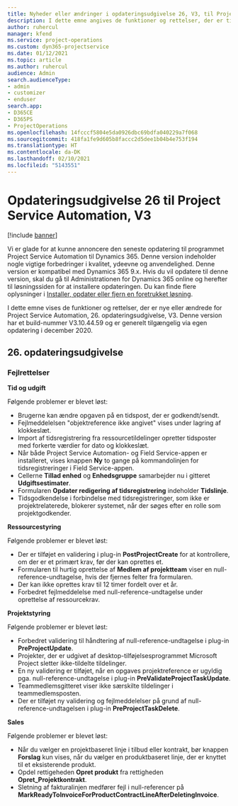 ```yaml
---
title: Nyheder eller ændringer i opdateringsudgivelse 26, V3, til Project Service Automation
description: I dette emne angives de funktioner og rettelser, der er tilgængelige til Project Service Automation, opdateringsudgivelse 26, V3.
author: ruhercul
manager: kfend
ms.service: project-operations
ms.custom: dyn365-projectservice
ms.date: 01/12/2021
ms.topic: article
ms.author: ruhercul
audience: Admin
search.audienceType:
- admin
- customizer
- enduser
search.app:
- D365CE
- D365PS
- ProjectOperations
ms.openlocfilehash: 14fcccf5804e5da0926dbc69bdfa040229a7f068
ms.sourcegitcommit: 418fa1fe9d605b8faccc2d5dee1b04b4e753f194
ms.translationtype: HT
ms.contentlocale: da-DK
ms.lasthandoff: 02/10/2021
ms.locfileid: "5143551"
---
```

# <a name="project-service-automation-update-release-26-v3"></a>Opdateringsudgivelse 26 til Project Service Automation, V3

[!include [banner](../includes/psa-now-project-operations.md)]

Vi er glade for at kunne annoncere den seneste opdatering til programmet Project Service Automation til Dynamics 365. Denne version indeholder nogle vigtige forbedringer i kvalitet, ydeevne og anvendelighed. Denne version er kompatibel med Dynamics 365 9.x. Hvis du vil opdatere til denne version, skal du gå til Administrationen for Dynamics 365 online og herefter til løsningssiden for at installere opdateringen. Du kan finde flere oplysninger i [Installer, opdater eller fjern en foretrukket løsning](https://docs.microsoft.com/power-platform/admin/install-remove-preferred-solution).

I dette emne vises de funktioner og rettelser, der er nye eller ændrede for Project Service Automation, 26. opdateringsudgivelse, V3. Denne version har et build-nummer V3.10.44.59 og er generelt tilgængelig via egen opdatering i december 2020.

## <a name="update-release-26"></a>26. opdateringsudgivelse

### <a name="bug-fixes"></a>Fejlrettelser

**Tid og udgift**

Følgende problemer er blevet løst:

- Brugerne kan ændre opgaven på en tidspost, der er godkendt/sendt.
- Fejlmeddelelsen "objektreference ikke angivet" vises under lagring af klokkeslæt.
- Import af tidsregistrering fra ressourcetildelinger opretter tidsposter med forkerte værdier for dato og klokkeslæt.
- Når både Project Service Automation- og Field Service-appen er installeret, vises knappen **Ny** to gange på kommandolinjen for tidsregistreringer i Field Service-appen.
- Cellerne **Tillad enhed** og **Enhedsgruppe** samarbejder nu i gitteret **Udgiftsestimater**.
- Formularen **Opdater redigering af tidsregistrering** indeholder **Tidslinje**.
- Tidsgodkendelse i forbindelse med tidsregistreringer, som ikke er projektrelaterede, blokerer systemet, når der søges efter en rolle som projektgodkender.

**Ressourcestyring**

Følgende problemer er blevet løst:

- Der er tilføjet en validering i plug-in **PostProjectCreate** for at kontrollere, om der er et primært krav, før der kan oprettes et.
- Formularen til hurtig oprettelse af **Medlem af projektteam** viser en null-reference-undtagelse, hvis der fjernes felter fra formularen.
- Der kan ikke oprettes krav til 12 timer fordelt over et år.
- Forbedret fejlmeddelelse med null-reference-undtagelse under oprettelse af ressourcekrav.

**Projektstyring**

Følgende problemer er blevet løst:

- Forbedret validering til håndtering af null-reference-undtagelse i plug-in **PreProjectUpdate**.
- Projekter, der er udgivet af desktop-tilføjelsesprogrammet Microsoft Project sletter ikke-tildelte tildelinger.
- En ny validering er tilføjet, når en opgaves projektreference er ugyldig pga. null-reference-undtagelse i plug-in **PreValidateProjectTaskUpdate**.
- Teammedlemsgitteret viser ikke særskilte tildelinger i teammedlemsposten.
- Der er tilføjet ny validering og fejlmeddelelser på grund af null-reference-undtagelsen i plug-in **PreProjectTaskDelete**.

**Sales**

Følgende problemer er blevet løst:

- Når du vælger en projektbaseret linje i tilbud eller kontrakt, bør knappen **Forslag** kun vises, når du vælger en produktbaseret linje, der er knyttet til et eksisterende produkt.
- Opdel rettigeheden **Opret produkt** fra rettigheden **Opret_Projektkontrakt**.
- Sletning af fakturalinjen medfører fejl i null-referencer på **MarkReadyToInvoiceForProductContractLineAfterDeletingInvoice**.
